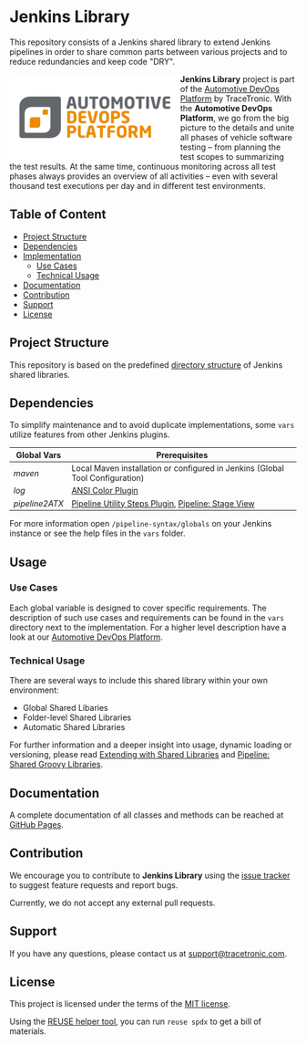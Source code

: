 # Jenkins Library

This repository consists of a Jenkins shared library to extend Jenkins pipelines in order to share common parts between various projects and to reduce redundancies and keep code "DRY".

<img src=".github/logo.png" align="left" alt="Automotive DevOps Platform">

**Jenkins Library** project is part of the [Automotive DevOps Platform](https://www.tracetronic.com/products/automotive-devops-platform/) by TraceTronic. With the **Automotive DevOps Platform**, we go from the big picture to the details and unite all phases of vehicle software testing – from planning the test scopes to summarizing the test results. At the same time, continuous monitoring across all test phases always provides an overview of all activities – even with several thousand test executions per day and in different test environments.

## Table of Content

- [Project Structure](#project-structure)
- [Dependencies](#dependencies)
- [Implementation](#usage)
  - [Use Cases](#use-cases)
  - [Technical Usage](#technical-usage)
- [Documentation](#documentation)
- [Contribution](#contribution)
- [Support](#support)
- [License](#license)

## Project Structure

This repository is based on the predefined [directory structure](https://www.jenkins.io/doc/book/pipeline/shared-libraries/#directory-structure) of Jenkins shared libraries.

## Dependencies

To simplify maintenance and to avoid duplicate implementations, some `vars` utilize features from other Jenkins plugins.

| Global Vars           | Prerequisites                                                                                                                            |
|-----------------------|------------------------------------------------------------------------------------------------------------------------------------------|
| *maven*               | Local Maven installation or configured in Jenkins (Global Tool Configuration)                                                            |
| *log*                 | [ANSI Color Plugin](https://plugins.jenkins.io/ansicolor/)                                                                               |
| *pipeline2ATX*        | [Pipeline Utility Steps Plugin](https://plugins.jenkins.io/pipeline-utility-steps/), [Pipeline: Stage View](https://plugins.jenkins.io/pipeline-stage-view/) |

For more information open `/pipeline-syntax/globals` on your Jenkins instance or see the help files in the `vars` folder.

## Usage

### Use Cases

Each global variable is designed to cover specific requirements. The description of such use cases and requirements can be found in the `vars` directory next to the implementation. For a higher level description have a look at our [Automotive DevOps Platform](https://www.tracetronic.com/products/automotive-devops-platform/).

### Technical Usage

There are several ways to include this shared library within your own environment:

- Global Shared Libaries
- Folder-level Shared Libraries
- Automatic Shared Libraries

For further information and a deeper insight into usage, dynamic loading or versioning, please read [Extending with Shared Libraries](https://www.jenkins.io/doc/book/pipeline/shared-libraries/) and [Pipeline: Shared Groovy Libraries](https://www.jenkins.io/doc/pipeline/steps/workflow-cps-global-lib/).

## Documentation

A complete documentation of all classes and methods can be reached at [GitHub Pages](https://tracetronic.github.io/jenkins-library/).


## Contribution

We encourage you to contribute to **Jenkins Library** using the [issue tracker](https://github.com/tracetronic/jenkins-library/issues/new/choose) to suggest feature requests and report bugs.

Currently, we do not accept any external pull requests.

## Support

If you have any questions, please contact us at [support@tracetronic.com](mailto:support@tracetronic.com).

## License

This project is licensed under the terms of the [MIT license](LICENSE).

Using the [REUSE helper tool](https://github.com/fsfe/reuse-tool), you can run `reuse spdx` to get a bill of materials.
